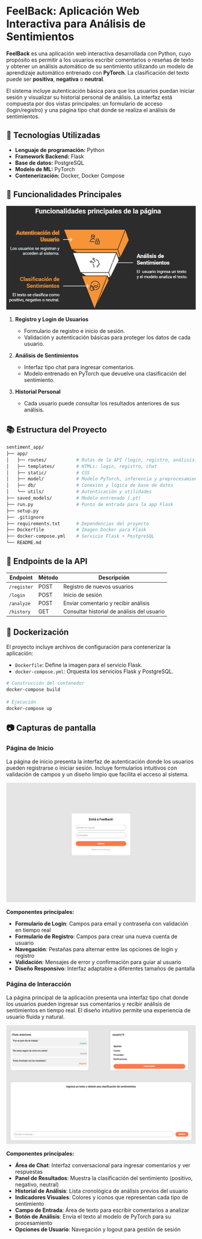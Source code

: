# FeelBack: Aplicación Web Interactiva para Análisis de Sentimientos

**FeelBack** es una aplicación web interactiva desarrollada con Python, cuyo propósito es permitir a los usuarios escribir comentarios o reseñas de texto y obtener un análisis automático de su sentimiento utilizando un modelo de aprendizaje automático entrenado con **PyTorch**. La clasificación del texto puede ser **positiva**, **negativa** o **neutral**.

El sistema incluye autenticación básica para que los usuarios puedan iniciar sesión y visualizar su historial personal de análisis. La interfaz está compuesta por dos vistas principales: un formulario de acceso (login/registro) y una página tipo chat donde se realiza el análisis de sentimientos.

## 🚀 Tecnologías Utilizadas

- **Lenguaje de programación:** Python
- **Framework Backend:** Flask
- **Base de datos:** PostgreSQL
- **Modelo de ML:** PyTorch
- **Contenerización:** Docker, Docker Compose

## 🧩 Funcionalidades Principales

![Funcionalidades Principales](./img/funcionalidades_principales.png)

1. **Registro y Login de Usuarios**
   - Formulario de registro e inicio de sesión.
   - Validación y autenticación básicas para proteger los datos de cada usuario.

2. **Análisis de Sentimientos**
   - Interfaz tipo chat para ingresar comentarios.
   - Modelo entrenado en PyTorch que devuelve una clasificación del sentimiento.

3. **Historial Personal**
   - Cada usuario puede consultar los resultados anteriores de sus análisis.

## 📚 Estructura del Proyecto

```bash
sentiment_app/
├── app/
│   ├── routes/           # Rutas de la API (login, registro, análisis, historial)
│   ├── templates/        # HTMLs: login, registro, chat
│   ├── static/           # CSS
│   ├── model/            # Modelo PyTorch, inferencia y preprocesamiento
│   ├── db/               # Conexión y lógica de base de datos
│   └── utils/            # Autenticación y utilidades
├── saved_models/         # Modelo entrenado (.pt)
├── run.py                # Punto de entrada para la app Flask
├── setup.py               
├── .gitignore            
├── requirements.txt      # Dependencias del proyecto
├── Dockerfile            # Imagen Docker para Flask
├── docker-compose.yml    # Servicio Flask + PostgreSQL
└── README.md
````

## 📡 Endpoints de la API

| Endpoint    | Método | Descripción                                 |
| ----------- | ------ | ------------------------------------------- |
| `/register` | POST   | Registro de nuevos usuarios                 |
| `/login`    | POST   | Inicio de sesión                            |
| `/analyze`  | POST   | Enviar comentario y recibir análisis        |
| `/history`  | GET    | Consultar historial de análisis del usuario |


## 🐳 Dockerización

El proyecto incluye archivos de configuración para contenerizar la aplicación:

* `Dockerfile`: Define la imagen para el servicio Flask.
* `docker-compose.yml`: Orquesta los servicios Flask y PostgreSQL.

```bash
# Construcción del contenedor
docker-compose build

# Ejecución
docker-compose up
```

## 📷 Capturas de pantalla 

### Página de Inicio
La página de inicio presenta la interfaz de autenticación donde los usuarios pueden registrarse o iniciar sesión. Incluye formularios intuitivos con validación de campos y un diseño limpio que facilita el acceso al sistema.

![Página inicio](./img/pagina_inicio.png)

**Componentes principales:**
- **Formulario de Login**: Campos para email y contraseña con validación en tiempo real
- **Formulario de Registro**: Campos para crear una nueva cuenta de usuario
- **Navegación**: Pestañas para alternar entre las opciones de login y registro
- **Validación**: Mensajes de error y confirmación para guiar al usuario
- **Diseño Responsivo**: Interfaz adaptable a diferentes tamaños de pantalla

### Página de Interacción
La página principal de la aplicación presenta una interfaz tipo chat donde los usuarios pueden ingresar sus comentarios y recibir análisis de sentimientos en tiempo real. El diseño intuitivo permite una experiencia de usuario fluida y natural.

![Página interacción](./img/pagina_interaccion.png)

**Componentes principales:**
- **Área de Chat**: Interfaz conversacional para ingresar comentarios y ver respuestas
- **Panel de Resultados**: Muestra la clasificación del sentimiento (positivo, negativo, neutral)
- **Historial de Análisis**: Lista cronológica de análisis previos del usuario
- **Indicadores Visuales**: Colores y iconos que representan cada tipo de sentimiento
- **Campo de Entrada**: Área de texto para escribir comentarios a analizar
- **Botón de Análisis**: Envía el texto al modelo de PyTorch para su procesamiento
- **Opciones de Usuario**: Navegación y logout para gestión de sesión